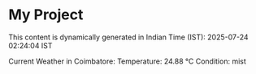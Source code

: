 # My Project

This content is dynamically generated in Indian Time (IST): 2025-07-24 02:24:04 IST


Current Weather in Coimbatore:
Temperature: 24.88 °C
Condition: mist
